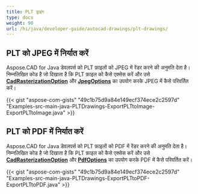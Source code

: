 ```yaml
---
title: PLT ड्राइंग
type: docs
weight: 90
url: /hi/java/developer-guide/autocad-drawings/plt-drawings/
---
```


## **PLT को JPEG में निर्यात करें**

Aspose.CAD for Java डेवलपर्स को PLT फ़ाइलों को JPEG में रेंडर करने की अनुमति देता है। निम्नलिखित कोड है जो दिखाता है कि PLT फ़ाइल को कैसे एक्सेस करें और उसे [**CadRasterizationOption**](https://reference.aspose.com/cad/java/com.aspose.cad.imageoptions/CadRasterizationOptions) और [**JpegOptions**](https://reference.aspose.com/cad/java/com.aspose.cad.imageoptions/JpegOptions) का उपयोग करके JPEG में कैसे परिवर्तित करें।

{{< gist "aspose-com-gists" "49c1b75d9a84e149ecf374ece2c2597d" "Examples-src-main-java-PLTDrawings-ExportPLTtoImage-ExportPLTtoImage.java" >}}

## **PLT को PDF में निर्यात करें**

Aspose.CAD for Java डेवलपर्स को PLT फ़ाइलों को PDF में रेंडर करने की अनुमति देता है। निम्नलिखित कोड है जो दिखाता है कि PLT फ़ाइल को कैसे एक्सेस करें और उसे [**CadRasterizationOption**](https://reference.aspose.com/cad/java/com.aspose.cad.imageoptions/CadRasterizationOptions) और [**PdfOptions**](https://reference.aspose.com/cad/java/com.aspose.cad.imageoptions/PdfOptions) का उपयोग करके PDF में कैसे परिवर्तित करें।

{{< gist "aspose-com-gists" "49c1b75d9a84e149ecf374ece2c2597d" "Examples-src-main-java-PLTDrawings-ExportPLTtoPDF-ExportPLTtoPDF.java" >}}
